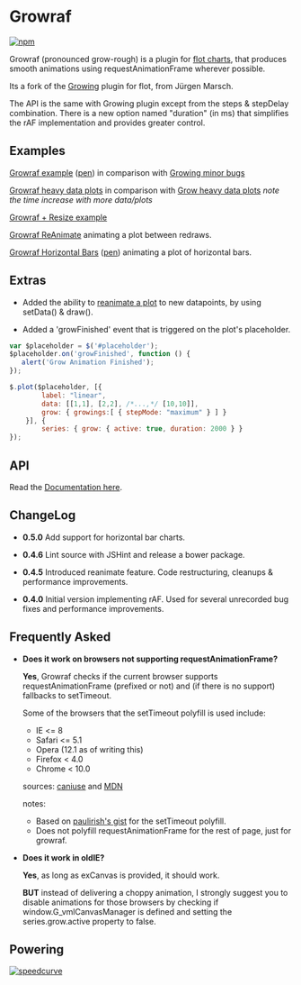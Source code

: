 Growraf
=======
[![npm](https://img.shields.io/npm/dm/growraf.svg)](https://www.npmjs.com/package/growraf)

Growraf (pronounced grow-rough) is a plugin for [flot charts](http://www.flotcharts.org), that produces smooth animations using requestAnimationFrame wherever possible.

Its a fork of the [Growing](https://github.com/jumjum123/JUMFlot) plugin for flot, from Jürgen Marsch.

The API is the same with Growing plugin except from the steps & stepDelay combination.
There is a new option named "duration" (in ms) that simplifies the rAF implementation and provides greater control.


Examples
--------
[Growraf example](http://thgreasi.github.io/growraf/growraf.html) ([pen](http://codepen.io/thgreasi/pen/jEpWbR)) in comparison with [Growing minor bugs](http://thgreasi.github.io/growraf/growbugs.html)

[Growraf heavy data plots](http://thgreasi.github.io/growraf/heavyplot_growraf.html) in comparison with [Grow heavy data plots](http://thgreasi.github.io/growraf/heavyplot_grow.html) *note the time increase with more data/plots*

[Growraf + Resize example](http://thgreasi.github.io/growraf/resizegrowraf.html)

[Growraf ReAnimate](http://thgreasi.github.io/growraf/reanimate.html) animating a plot between redraws.

[Growraf Horizontal Bars](http://thgreasi.github.io/growraf/horizontal.html) ([pen](http://codepen.io/thgreasi/pen/rarxxV)) animating a plot of horizontal bars.

Extras
------
*   Added the ability to [reanimate a plot](http://thgreasi.github.io/growraf/reanimate.html) to new datapoints, by using setData() & draw().

*   Added a 'growFinished' event that is triggered on the plot's placeholder.

```js
var $placeholder = $('#placeholder');
$placeholder.on('growFinished', function () {
   alert('Grow Animation Finished');
});

$.plot($placeholder, [{
        label: "linear",
        data: [[1,1], [2,2], /*...,*/ [10,10]],
        grow: { growings:[ { stepMode: "maximum" } ] }
    }], {
        series: { grow: { active: true, duration: 2000 } }
});
```

API
---
Read the [Documentation here](http://thgreasi.github.io/growraf/docs.html).


ChangeLog
---------
*   **0.5.0** Add support for horizontal bar charts.

*   **0.4.6** Lint source with JSHint and release a bower package.

*   **0.4.5** Introduced reanimate feature. Code restructuring, cleanups & performance improvements.

*   **0.4.0** Initial version implementing rAF. Used for several unrecorded bug fixes and performance improvements.


Frequently Asked
----------------
*   **Does it work on browsers not supporting requestAnimationFrame?**

    **Yes**, Growraf checks if the current browser supports requestAnimationFrame (prefixed or not) and (if there is no support) fallbacks to setTimeout.

    Some of the browsers that the setTimeout polyfill is used include:
    *   IE <= 8
    *   Safari <= 5.1
    *   Opera (12.1 as of writing this)
    *   Firefox < 4.0
    *   Chrome < 10.0

    sources: [caniuse](http://caniuse.com/#search=requestAnimationFrame) and [MDN](https://developer.mozilla.org/en-US/docs/DOM/window.requestAnimationFrame)

    notes:
    *   Based on [paulirish's gist](https://gist.github.com/paulirish/1579671) for the setTimeout polyfill.
    *   Does not polyfill requestAnimationFrame for the rest of page, just for growraf.


*   **Does it work in oldIE?**

    **Yes**, as long as exCanvas is provided, it should work.

    **BUT** instead of delivering a choppy animation, I strongly suggest you to disable animations for those browsers by checking if window.G_vmlCanvasManager is defined and setting the series.grow.active property to false.

Powering
--------
[![speedcurve](http://thgreasi.github.io/growraf/images/powering/speedcurve.logo.png)](http://speedcurve.com/)
